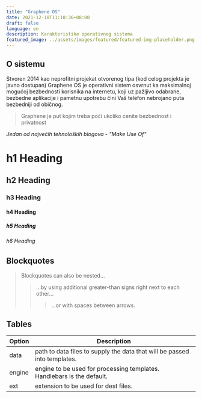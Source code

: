 ```yaml
---
title: "Graphene OS"
date: 2021-12-18T11:10:36+08:00
draft: false
language: en
description: Karakteristike operativnog sistema
featured_image: ../assets/images/featured/featured-img-placeholder.png
---
```


## O sistemu

Stvoren 2014 kao neprofitni projekat otvorenog tipa (kod celog projekta je javno dostupan) Graphene OS je operativni sistem osvrnut ka maksimalnoj mogućoj bezbednosti korisnika na internetu, koji uz pažljivo odabrane, bezbedne aplikacije i pametnu upotrebu čini Vaš telefon nebrojano puta bezbedniji od običnog. 











> Graphene je put kojim treba poći ukoliko cenite bezbednost i privatnost

*Jedan od najvećih tehnoloških blogova - "Make Use Of"*



# h1 Heading
## h2 Heading
### h3 Heading
#### h4 Heading
##### h5 Heading
###### h6 Heading

## Blockquotes


> Blockquotes can also be nested...
>> ...by using additional greater-than signs right next to each other...
> > > ...or with spaces between arrows.


## Tables

| Option | Description |
| ------ | ----------- |
| data   | path to data files to supply the data that will be passed into templates. |
| engine | engine to be used for processing templates. Handlebars is the default. |
| ext    | extension to be used for dest files. |
